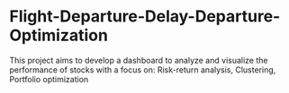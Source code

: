 # Flight-Departure-Delay-Departure-Optimization
This project aims to develop a dashboard to analyze and visualize the performance of stocks with a focus on: Risk-return analysis, Clustering, Portfolio optimization
